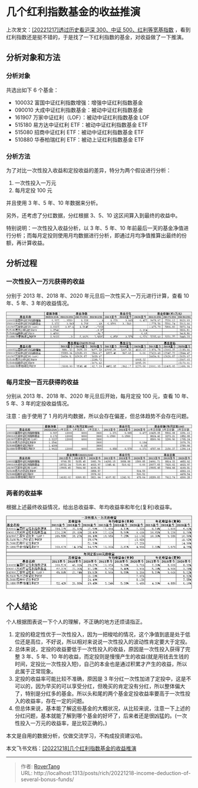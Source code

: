 # 几个红利指数基金的收益推演


上次发文：[[20221217]透过历史看沪深 300、中证 500、红利等宽基指数](https://shanghai.rovertang.com/posts/rich/20221217-looking-at-broad-base-indexes-such-as-csi-300-csi-500-and-dividend-through-history/) ，看到红利指数还是挺不错的，于是找了一下红利指数的基金，对收益做了一下推演。

## 分析对象和方法

### 分析对象

共选出如下 6 个基金：

- 100032 富国中证红利指数增强：增强中证红利指数基金
- 090010 大成中证红利指数基金：被动中证红利指数基金
- 161907 万家中证红利（LOF）：被动中证红利指数基金 LOF
- 515180 易方达中证红利 ETF：被动中证红利指数基金 ETF
- 515080 招商中证红利 ETF：被动中证红利指数基金 ETF
- 510880 华泰柏瑞红利 ETF：被动上证红利指数基金 ETF

### 分析方法

为了对比一次性投入收益和定投收益的差异，特分为两个假设进行分析：

1. 一次性投入一万元
2. 每月定投 100 元

并且使用 3 年、5 年、10 年数据来分析。

另外，还考虑了分红数据，分红根据 3、5、10 这区间算入到最终的收益中。

特别说明：一次性投入收益分析，以 3 年、5 年、10 年前最后一天的基金净值进行分析；而每月定投则使用月均数据进行分析，即通过月均净值推算出最终的份额，再计算收益。

## 分析过程

### 一次性投入一万元获得的收益

分别于 2013 年、2018 年、2020 年元旦后一次性买入一万元进行计算，查看 10 年、5 年、3 年的收益情况。

![](static/boxcnePgaBep4twIJZLoT71ucXh.jpg)

### 每月定投一百元获得的收益

分别从 2013 年、2018 年、2020 年元旦后开始，每月定投 100 元，查看 10 年、5 年、3 年的定投收益情况。

注意：由于使用了 1 月的月均数据，所以会存在偏差，但总体趋势不会存在问题。

![](static/boxcnDpvBdDecJzbcDguECl9JJe.jpg)

### 两者的收益率

根据上述最终收益情况，给出总收益率、年均收益率和年化(复利)收益率。

![](static/boxcnRq8bM5QTSXsxkhPHSxk5Bf.jpg)

## 个人结论

个人根据图表说一下个人的理解，不正确的地方还烦请指正。

1. 定投的稳定性优于一次性投入，因为一把梭哈的情况，这个净值到底是处于低位还是高位，不好说，所以相对来说说一次性投入的波动性肯定要大于定投。
2. 总体来说，定投的收益要低于一次性投入的收益，原因是一次性投入获得了完整 3 年、5 年、10 年的收益，而定投则是慢慢产生的收益(就是用钱去生钱的时间，定投比一次性投入短)，自己的本金也是通过积累才产生的收益，所以此属于正常现象。
3. 定投的收益率可能比较不准确，原因是 3 年分红一次性加进了定投中，这是不可以的，因为早买的可以享受分红，但晚买的肯定没有分红，所以整体偏大了，特别是分红多的基金。所以头和尾的两个基金定投收益率要高于一次性投入的收益率，存在一定的问题。
4. 但总体来说，基本能了解这些基金的大概状况，从比较来说，注意一下上述的分红问题，基本就能了解到哪个基金的好坏了，后来者还是很凶猛的。(一次性投入一万元的收益率，是比较正确的。)

本文是自用的数据分析，仅做交流学习，不构成投资建议哈。

本文飞书文档：[[20221218]几个红利指数基金的收益推演](https://rovertang.feishu.cn/docx/OAo9drkKMonYhhxAiQbcmAdenLg)



---

> 作者: [RoverTang](https://rovertang.com)  
> URL: http://localhost:1313/posts/rich/20221218-income-deduction-of-several-bonus-funds/  

